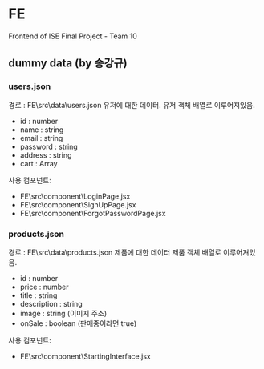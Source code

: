 # FE
Frontend of ISE Final Project - Team 10

## dummy data (by 송강규)
### users.json
경로 : FE\src\data\users.json
유저에 대한 데이터.
유저 객체 배열로 이루어져있음.
- id : number
- name : string
- email : string
- password : string
- address : string
- cart : Array<number>        

사용 컴포넌트:
- FE\src\component\LoginPage.jsx
- FE\src\component\SignUpPage.jsx
- FE\src\component\ForgotPasswordPage.jsx

### products.json
경로 : FE\src\data\products.json
제품에 대한 데이터
제품 객체 배열로 이루어져있음.
- id : number
- price : number
- title : string
- description : string
- image : string (이미지 주소)
- onSale : boolean (판매중이라면 true)

사용 컴포넌트:
- FE\src\component\StartingInterface.jsx